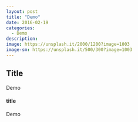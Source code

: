 ```yaml
---
layout: post
title: "Demo"
date: 2016-02-19
categories:
  - Demo
description: 
image: https://unsplash.it/2000/1200?image=1003
image-sm: https://unsplash.it/500/300?image=1003
---
```


## Title
Demo
#### title

Demo
